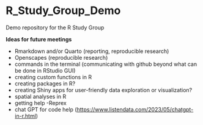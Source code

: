 # R_Study_Group_Demo
Demo repository for the R Study Group


**Ideas for future meetings**
- Rmarkdown and/or Quarto (reporting, reproducible research)
- Openscapes (reproducible research)
- commands in the terminal (communicating with github beyond what can be done in RStudio GUI)
- creating custom functions in R
- creating packages in R?
- creating Shiny apps for user-friendly data exploration or visualization?
- spatial analyses in R
- getting help -Reprex
- chat GPT for code help (https://www.listendata.com/2023/05/chatgpt-in-r.html)
